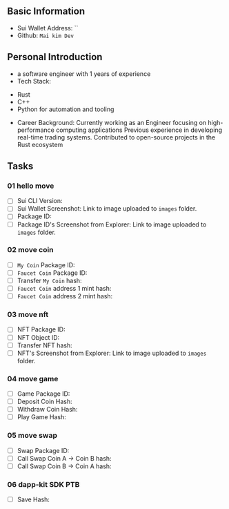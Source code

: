 ## Basic Information
- Sui Wallet Address: ``
- Github: `Mai kim Dev`

## Personal Introduction
- a software engineer with 1 years of experience
- Tech Stack:
* Rust 
* C++ 
* Python for automation and tooling

- Career Background:
Currently working as an Engineer focusing on high-performance computing applications
Previous experience in developing real-time trading systems.
Contributed to open-source projects in the Rust ecosystem

## Tasks

### 01 hello move
- [ ] Sui CLI Version: 
- [ ] Sui Wallet Screenshot: Link to image uploaded to `images` folder.
- [ ] Package ID:
- [ ] Package ID's Screenshot from Explorer: Link to image uploaded to `images` folder.

### 02 move coin
- [ ] `My Coin` Package ID:
- [ ] `Faucet Coin` Package ID:
- [ ] Transfer `My Coin` hash:
- [ ] `Faucet Coin` address 1 mint hash:
- [ ] `Faucet Coin` address 2 mint hash:

### 03 move nft
- [ ] NFT Package ID:
- [ ] NFT Object ID:
- [ ] Transfer NFT hash:
- [ ] NFT's Screenshot from Explorer: Link to image uploaded to `images` folder.

### 04 move game
- [ ] Game Package ID:
- [ ] Deposit Coin Hash:
- [ ] Withdraw Coin Hash:
- [ ] Play Game Hash:

### 05 move swap
- [ ] Swap Package ID:
- [ ] Call Swap Coin A -> Coin B hash:
- [ ] Call Swap Coin B -> Coin A hash:

### 06 dapp-kit SDK PTB
- [ ] Save Hash:
